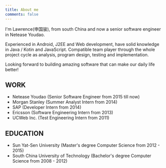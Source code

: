 ```yaml
---
title: About me
comments: false
---
```


I'm Lawrence(申国骏), from south China and now a senior software engineer in Netease Youdao. 

Experienced in Android, J2EE and Web development, have solid knowledge in Java / Kotin and JavaScript. Compatible team player through the whole project cycle as analysis, program design, testing and implementation.

Looking forward to building amazing software that can make our daily life better!

## WORK
* Netease Youdao (Senior Software Engineer from 2015 till now) 
* Morgan Stanley (Summer Analyst Intern from 2014) 
* SAP (Developer Intern from 2014) 
* Ericsson (Software Engineering Intern from 2013) 
* UCWeb Inc. (Test Engineering Intern from 2011) 

## EDUCATION
* Sun Yat-Sen University (Master's degree Computer Science from 2012 - 2015) 
* South China University of Technology (Bachelor's degree Computer Science from 2008 - 2012) 